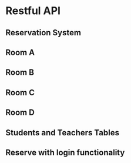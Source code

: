 # Restful API
## Reservation System
## Room A
## Room B
## Room C
## Room D
##  Students and Teachers Tables

## Reserve with login functionality

